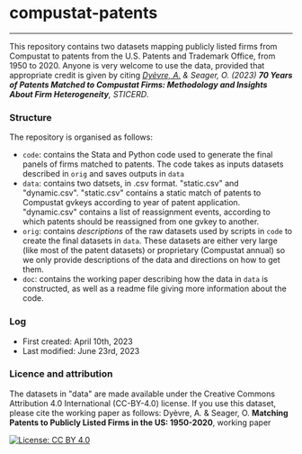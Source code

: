 # compustat-patents

___

This repository contains two datasets mapping publicly listed firms from Compustat to patents from the U.S. Patents and Trademark Office, from 1950 to 2020. 
Anyone is very welcome to use the data, provided that appropriate credit is given by citing *[Dyèvre, A.]([url](http://arnauddyevre.com)) & Seager, O. (2023) **70 Years of Patents Matched to Compustat Firms: Methodology and Insights About Firm Heterogeneity**, STICERD*.

### Structure

The repository is organised as follows:
- `code`: contains the Stata and Python code used to generate the final panels of firms matched to patents. The code takes as inputs datasets described in `orig` and saves outputs in `data`
- `data`: contains two datsets, in .csv format. "static.csv" and "dynamic.csv". "static.csv" contains a static match of patents to Compustat gvkeys according to year of patent application. "dynamic.csv" contains a list of reassignment events, according to which patents should be reassigned from one gvkey to another.
- `orig`: contains *descriptions* of the raw datasets used by scripts in `code` to create the final datasets in `data`. These datasets are either very large (like most of the patent datasets) or proprietary (Compustat annual) so we only provide descriptions of the data and directions on how to get them.
- `doc`: contains the working paper describing how the data in `data` is constructed, as well as a readme file giving more information about the code.

### Log

- First created: April 10th, 2023
- Last modified: June 23rd, 2023

### Licence and attribution

The datasets in "data" are made available under the Creative Commons Attribution 4.0 International (CC-BY-4.0) license. If you use this dataset, please cite the working paper as follows:
Dyèvre, A. & Seager, O. **Matching Patents to Publicly Listed Firms in the US: 1950-2020**, working paper

[![License: CC BY 4.0](https://licensebuttons.net/l/by/4.0/88x31.png)](https://creativecommons.org/licenses/by/4.0/)
